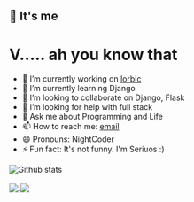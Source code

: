 ## 👋 It's me 
#  V..... ah you know that

<!-- 
**vikaspatelp83/vikaspatelp83** is a ✨ _special_ ✨ repository because its `README.md` (this file) appears on your GitHub profile.
Here are some ideas to get you started:
-->

- 🔭 I’m currently working on [lorbic](https://lorbic1.herokuapp.com)
- 🌱 I’m currently learning Django
- 👯 I’m looking to collaborate on Django, Flask
- 🤔 I’m looking for help with full stack
- 💬 Ask me about Programming and Life 
- 📫 How to reach me: [email](mailto:vikaspatelp83@gmail.com)
- 😄 Pronouns: NightCoder
- ⚡ Fun fact: It's not funny. I'm Seriuos :)


![Github stats](https://github-readme-stats.vercel.app/api?username=vikaspatelp83&theme=synthwave&show_icons=true&count_private=true)
<!-- Top Languages -->
<!-- ![](https://github-readme-stats.vercel.app/api/top-langs/?username=anuraghazra&hide=JavaScript,TypeScript,HTML,CSS,GLSL,Objective-c&layout=compact&langs_count=20)

![ReadMe Card](https://github-readme-stats.vercel.app/api/pin/?username=vikaspatelp83&repo=dnote-sql) -->

<a href="https://github.com/vikaspatelp83/dnote-sql">
  <img align="center" src="https://github-readme-stats.vercel.app/api/pin/?username=vikaspatelp83&repo=dnote-sql" />
</a>
<a href="https://github.com/vikaspatelp83/">
  <img align="center" src="https://github-readme-stats.vercel.app/api/top-langs/?username=vikaspatelp83&layout=compact&langs_count=20" />
</a>